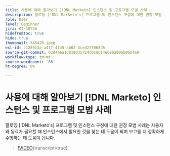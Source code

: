 ```yaml
---
title: 사용에 대해 알아보기 [!DNL Marketo] 인스턴스 및 프로그램 모범 사례
description: 팔로잉 [!DNL Marketo's] 프로그램 및 인스턴스 구성에 대한 권장 모범 사례는 사용자와 동료가 필요할 때 인스턴스에서 필요한 것을 찾는 데 도움이 되며 보고를 더 정확하게 수행하는 데 도움이 됩니다.
role: User
level: Beginner
jira: KT-10736
hidefromtoc: true
hide: true
thumbnail: 345420.jpeg
exl-id: c128913a-a4f7-4f45-ab62-3ced27f068d5
source-git-commit: 63d4aea1c818d35724c0cdc14e69ea00eb06b4a0
workflow-type: tm+mt
source-wordcount: '88'
ht-degree: 0%

---
```


# 사용에 대해 알아보기 [!DNL Marketo] 인스턴스 및 프로그램 모범 사례

팔로잉 [!DNL Marketo's] 프로그램 및 인스턴스 구성에 대한 권장 모범 사례는 사용자와 동료가 필요할 때 인스턴스에서 필요한 것을 찾는 데 도움이 되며 보고를 더 정확하게 수행하는 데 도움이 됩니다.

>[!VIDEO](https://video.tv.adobe.com/v/345420/?quality=12&learn=on){transcript=true}
